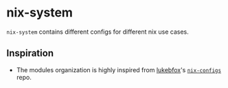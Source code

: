 # nix-system

`nix-system` contains different configs for different nix use cases.

## Inspiration

- The modules organization is highly inspired from [lukebfox](https://github.com/lukebfox)'s [`nix-configs`](https://github.com/lukebfox/nix-configs) repo.
